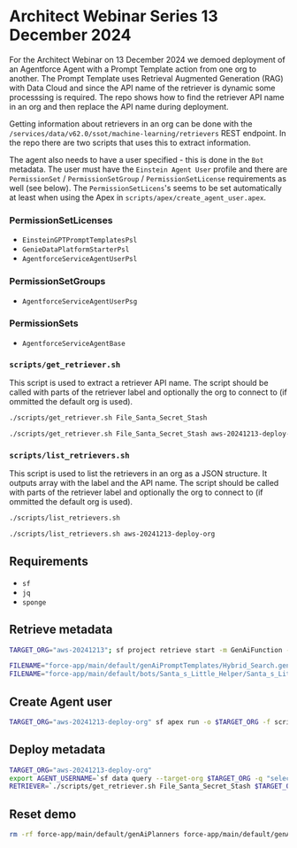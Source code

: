 # Architect Webinar Series 13 December 2024

For the Architect Webinar on 13 December 2024 we demoed deployment of an Agentforce Agent with a Prompt Template action from one org to another. The Prompt Template uses Retrieval Augmented Generation (RAG) with Data Cloud and since the API name of the retriever is dynamic some processsing is required. The repo shows how to find the retriever API name in an org and then replace the API name during deployment.

Getting information about retrievers in an org can be done with the `/services/data/v62.0/ssot/machine-learning/retrievers` REST endpoint. In the repo there are two scripts that uses this to extract information.

The agent also needs to have a user specified - this is done in the `Bot` metadata. The user must have the `Einstein Agent User` profile and there are `PermissionSet` / `PermissionSetGroup` / `PermissionSetLicense` requirements as well (see below). The `PermissionSetLicens`'s seems to be set automatically at least when using the Apex in `scripts/apex/create_agent_user.apex`.

### PermissionSetLicenses
* `EinsteinGPTPromptTemplatesPsl`
* `GenieDataPlatformStarterPsl`
* `AgentforceServiceAgentUserPsl`

### PermissionSetGroups
* `AgentforceServiceAgentUserPsg`

### PermissionSets
* `AgentforceServiceAgentBase`

### `scripts/get_retriever.sh` 
This script is used to extract a retriever API name. The script should be called with parts of the retriever label and optionally the org to connect to (if ommitted the default org is used).

``` bash
./scripts/get_retriever.sh File_Santa_Secret_Stash
```
``` bash
./scripts/get_retriever.sh File_Santa_Secret_Stash aws-20241213-deploy-org
```

### `scripts/list_retrievers.sh`
This script is used to list the retrievers in an org as a JSON structure. It outputs array with the label and the API name. The script should be called with parts of the retriever label and optionally the org to connect to (if ommitted the default org is used).

``` bash
./scripts/list_retrievers.sh
```
``` bash
./scripts/list_retrievers.sh aws-20241213-deploy-org
```

## Requirements
* `sf`
* `jq`
* `sponge`

## Retrieve metadata
```bash 
TARGET_ORG="aws-20241213"; sf project retrieve start -m GenAiFunction -m GenAiPlugin -m GenAiPlanner:Robin_s_Service_Agent -m GenAiPromptTemplate:Hybrid_Search -m Bot:Santa_s_Little_Helper -m BotVersion:Santa_s_Little_Helper.v1 --target-org $TARGET_ORG

FILENAME="force-app/main/default/genAiPromptTemplates/Hybrid_Search.genAiPromptTemplate-meta.xml" && cat $FILENAME | sed -E 's/RagFileUDMO_SI_[_a-z0-9]+/REPLACE_RETRIEVER/gi' | sponge $FILENAME
FILENAME="force-app/main/default/bots/Santa_s_Little_Helper/Santa_s_Little_Helper.bot-meta.xml" && cat $FILENAME | sed -E 's/<botUser>[-._a-z0-9]+@[-._a-z0-9]+\.[a-z]+<\/botUser>/<botUser>REPLACE_AGENT_USERNAME<\/botUser>/i' | sponge $FILENAME
```

## Create Agent user
```bash
TARGET_ORG="aws-20241213-deploy-org" sf apex run -o $TARGET_ORG -f scripts/apex/create_agent_user.apex
```

## Deploy metadata
```bash
TARGET_ORG="aws-20241213-deploy-org"
export AGENT_USERNAME=`sf data query --target-org $TARGET_ORG -q "select username FROM User WHERE Name='Santa Agent User'" --json | jq ".result.records[0].Username" -r`
RETRIEVER=`./scripts/get_retriever.sh File_Santa_Secret_Stash $TARGET_ORG --silent` sf project deploy start --dry-run --target-org $TARGET_ORG
```

## Reset demo
```bash
rm -rf force-app/main/default/genAiPlanners force-app/main/default/genAiPlugins force-app/main/default/genAiPromptTemplates force-app/main/default/genAiFunctions force-app/main/default/bots && mkdir -p force-app/main/default
```
